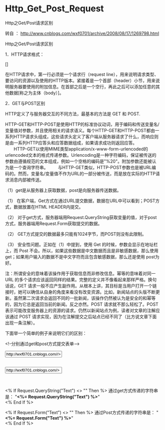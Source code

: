 # Http_Get_Post_Request
Http之Get/Post请求区别

转自 ： http://www.cnblogs.com/wxf0701/archive/2008/08/17/1269798.html

Http之Get/Post请求区别

1．HTTP请求格式：

<request line>

<headers>

<blank line>

[<request-body>]

在HTTP请求中，第一行必须是一个请求行（request line），用来说明请求类型、要访问的资源以及使用的HTTP版本。紧接着是一个首部（header）小节，用来说明服务器要使用的附加信息。在首部之后是一个空行，再此之后可以添加任意的其他数据[称之为主体（body）]。

2．GET与POST区别

HTTP定义了与服务器交互的不同方法，最基本的方法是 GET 和 POST.

HTTP-GET和HTTP-POST是使用HTTP的标准协议动词，用于编码和传送变量名/变量值对参数，并且使用相关的请求语义。每个HTTP-GET和HTTP-POST都由一系列HTTP请求头组成，这些请求头定义了客户端从服务器请求了什么，而响应则是由一系列HTTP应答头和应答数据组成，如果请求成功则返回应答。
　　HTTP-GET以使用MIME类型application/x-www-form-urlencoded的urlencoded文本的格式传递参数。Urlencoding是一种字符编码，保证被传送的参数由遵循规范的文本组成，例如一个空格的编码是"%20"。附加参数还能被认为是一个查询字符串。
　　与HTTP-GET类似，HTTP-POST参数也是被URL编码的。然而，变量名/变量值不作为URL的一部分被传送，而是放在实际的HTTP请求消息内部被传送。

（1）get是从服务器上获取数据，post是向服务器传送数据。

（1）   在客户端，Get方式在通过URL提交数据，数据在URL中可以看到；POST方式，数据放置在HTML HEADER内提交。

（2） 对于get方式，服务器端用Request.QueryString获取变量的值，对于post方式，服务器端用Request.Form获取提交的数据。

（2）   GET方式提交的数据最多只能有1024字节，而POST则没有此限制。

（3）   安全性问题。正如在（1）中提到，使用 Get 的时候，参数会显示在地址栏上，而 Post 不会。所以，如果这些数据是中文数据而且是非敏感数据，那么使用 get；如果用户输入的数据不是中文字符而且包含敏感数据，那么还是使用 post为好。

注：所谓安全的意味着该操作用于获取信息而非修改信息。幂等的意味着对同一 URL 的多个请求应该返回同样的结果。完整的定义并不像看起来那样严格。换句话说，GET 请求一般不应产生副作用。从根本上讲，其目标是当用户打开一个链接时，她可以确信从自身的角度来看没有改变资源。比如，新闻站点的头版不断更新。虽然第二次请求会返回不同的一批新闻，该操作仍然被认为是安全的和幂等的，因为它总是返回当前的新闻。反之亦然。POST 请求就不那么轻松了。POST 表示可能改变服务器上的资源的请求。仍然以新闻站点为例，读者对文章的注解应该通过 POST 请求实现，因为在注解提交之后站点已经不同了（比方说文章下面出现一条注解）。

下面举一个简单的例子来说明它们的区别：

<!-分别通过get和post方式提交表单--> 
<FORM ACTION="getpost.asp" METHOD="get"> 
<INPUT TYPE="text" NAME="Text" VALUE="http://wxf0701.cnblogs.com//> 
<INPUT TYPE="submit" VALUE="Get方式"></INPUT> 
</FORM> 
<BR> 
<FORM ACTION="getpost.asp" METHOD="post"> 
<INPUT TYPE="text" NAME="Text" VALUE="http://wxf0701.cnblogs.com/> 
<INPUT TYPE="submit" VALUE="Post方式"></INPUT> 
</FORM> 
<BR>

<% If Request.QueryString("Text") <> "" Then %> 
通过get方式传递的字符串是： "<B><%= Request.QueryString("Text") %></B>"<BR> 
<% End If %>

<% If Request.Form("Text") <> "" Then %> 
通过Post方式传递的字符串是： "<B><%= Request.Form("Text") %></B>"<BR> 
<% End If %>
